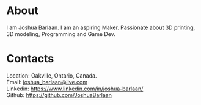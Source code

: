 # About

I am Joshua Barlaan. I am an aspiring Maker. Passionate about 3D printing, 3D modeling, Programming and Game Dev.

# Contacts
Location: Oakville, Ontario, Canada.  
Email: <joshua_barlaan@live.com>  
Linkedin: <https://www.linkedin.com/in/joshua-barlaan/>  
Github: <https://github.com/JoshuaBarlaan>  

